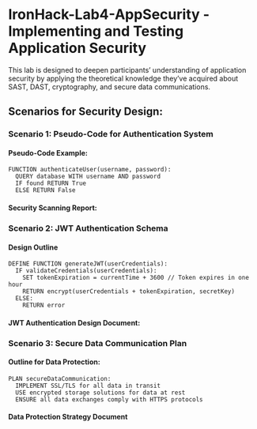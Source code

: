 # IronHack-Lab4-AppSecurity - Implementing and Testing Application Security
This lab is designed to deepen participants’ understanding of application security by applying the theoretical knowledge they’ve acquired about SAST, DAST, cryptography, and secure data communications.

## Scenarios for Security Design:

### Scenario 1: Pseudo-Code for Authentication System

#### Pseudo-Code Example:
```
FUNCTION authenticateUser(username, password):
  QUERY database WITH username AND password
  IF found RETURN True
  ELSE RETURN False
```

#### Security Scanning Report: 


### Scenario 2: JWT Authentication Schema

#### Design Outline

```
DEFINE FUNCTION generateJWT(userCredentials):
  IF validateCredentials(userCredentials):
    SET tokenExpiration = currentTime + 3600 // Token expires in one hour
    RETURN encrypt(userCredentials + tokenExpiration, secretKey)
  ELSE:
    RETURN error
```
#### JWT Authentication Design Document:

### Scenario 3: Secure Data Communication Plan

#### Outline for Data Protection:
```
PLAN secureDataCommunication:
  IMPLEMENT SSL/TLS for all data in transit
  USE encrypted storage solutions for data at rest
  ENSURE all data exchanges comply with HTTPS protocols
```

#### Data Protection Strategy Document
